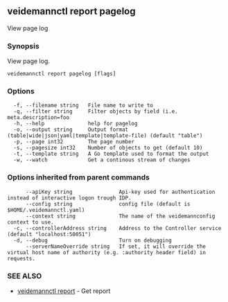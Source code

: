 ## veidemannctl report pagelog

View page log

### Synopsis

View page log.

```
veidemannctl report pagelog [flags]
```

### Options

```
  -f, --filename string   File name to write to
  -q, --filter string     Filter objects by field (i.e. meta.description=foo
  -h, --help              help for pagelog
  -o, --output string     Output format (table|wide|json|yaml|template|template-file) (default "table")
  -p, --page int32        The page number
  -s, --pagesize int32    Number of objects to get (default 10)
  -t, --template string   A Go template used to format the output
  -w, --watch             Get a continous stream of changes
```

### Options inherited from parent commands

```
      --apiKey string               Api-key used for authentication instead of interactive logon trough IDP.
      --config string               config file (default is $HOME/.veidemannctl.yaml)
      --context string              The name of the veidemannconfig context to use.
  -c, --controllerAddress string    Address to the Controller service (default "localhost:50051")
  -d, --debug                       Turn on debugging
      --serverNameOverride string   If set, it will override the virtual host name of authority (e.g. :authority header field) in requests.
```

### SEE ALSO

* [veidemannctl report](veidemannctl_report.md)	 - Get report

